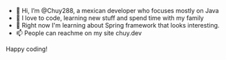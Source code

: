- 👋 Hi, I’m @Chuy288, a mexican developer who focuses mostly on Java
- 👀 I love to code, learning new stuff and spend time with my family
- 🌱 Right now I'm learning about Spring framework that looks interesting. 
- 📫 People can reachme on my site chuy.dev

Happy coding!

<!---
Chuy288/Chuy288 is a ✨ special ✨ repository because its `README.md` (this file) appears on your GitHub profile.
You can click the Preview link to take a look at your changes.
--->
